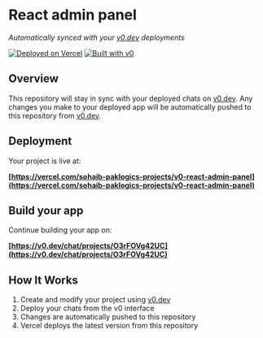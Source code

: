 # React admin panel

*Automatically synced with your [v0.dev](https://v0.dev) deployments*

[![Deployed on Vercel](https://img.shields.io/badge/Deployed%20on-Vercel-black?style=for-the-badge&logo=vercel)](https://vercel.com/sohaib-paklogics-projects/v0-react-admin-panel)
[![Built with v0](https://img.shields.io/badge/Built%20with-v0.dev-black?style=for-the-badge)](https://v0.dev/chat/projects/O3rFOVg42UC)

## Overview

This repository will stay in sync with your deployed chats on [v0.dev](https://v0.dev).
Any changes you make to your deployed app will be automatically pushed to this repository from [v0.dev](https://v0.dev).

## Deployment

Your project is live at:

**[https://vercel.com/sohaib-paklogics-projects/v0-react-admin-panel](https://vercel.com/sohaib-paklogics-projects/v0-react-admin-panel)**

## Build your app

Continue building your app on:

**[https://v0.dev/chat/projects/O3rFOVg42UC](https://v0.dev/chat/projects/O3rFOVg42UC)**

## How It Works

1. Create and modify your project using [v0.dev](https://v0.dev)
2. Deploy your chats from the v0 interface
3. Changes are automatically pushed to this repository
4. Vercel deploys the latest version from this repository